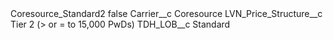 <?xml version="1.0" encoding="UTF-8"?>
<CustomMetadata xmlns="http://soap.sforce.com/2006/04/metadata" xmlns:xsi="http://www.w3.org/2001/XMLSchema-instance" xmlns:xsd="http://www.w3.org/2001/XMLSchema">
    <label>Coresource_Standard2</label>
    <protected>false</protected>
    <values>
        <field>Carrier__c</field>
        <value xsi:type="xsd:string">Coresource</value>
    </values>
    <values>
        <field>LVN_Price_Structure__c</field>
        <value xsi:type="xsd:string">Tier 2 (&gt; or = to 15,000 PwDs)</value>
    </values>
    <values>
        <field>TDH_LOB__c</field>
        <value xsi:type="xsd:string">Standard</value>
    </values>
</CustomMetadata>
